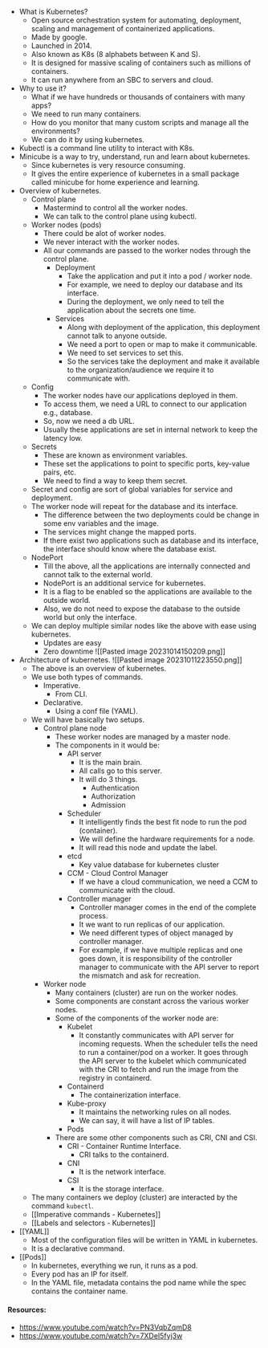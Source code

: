 - What is Kubernetes?
	- Open source orchestration system for automating, deployment, scaling and management of containerized applications.
	- Made by google.
	- Launched in 2014.
	- Also known as K8s (8 alphabets between K and S).
	- It is designed for massive scaling of containers such as millions of containers.
	- It can run anywhere from an SBC to servers and cloud.
- Why to use it?
	- What if we have hundreds or thousands of containers with many apps?
	- We need to run many containers.
	- How do you monitor that many custom scripts and manage all the environments?
	- We can do it by using kubernetes.
- Kubectl is a command line utility to interact with K8s.
- Minicube is a way to try, understand, run and learn about kubernetes.
	- Since kubernetes is very resource consuming.
	- It gives the entire experience of kubernetes in a small package called minicube for home experience and learning.
- Overview of kubernetes.
	- Control plane
		- Mastermind to control all the worker nodes.
		- We can talk to the control plane using kubectl.
	- Worker nodes (pods)
		- There could be alot of worker nodes.
		- We never interact with the worker nodes.
		- All our commands are passed to the worker nodes through the control plane.
			- Deployment
				- Take the application and put it into a pod / worker node.
				- For example, we need to deploy our database and its interface.
				- During the deployment, we only need to tell the application about the secrets one time.
			- Services
				- Along with deployment of the application, this deployment cannot talk to anyone outside.
				- We need a port to open or map to make it communicable.
				- We need to set services to set this.
				- So the services take the deployment and make it available to the organization/audience we require it to communicate with.
	- Config
		- The worker nodes have our applications deployed in them.
		- To access them, we need a URL to connect to our application e.g., database.
		- So, now we need a db URL.
		- Usually these applications are set in internal network to keep the latency low.
	- Secrets
		- These are known as environment variables.
		- These set the applications to point to specific ports, key-value pairs, etc.
		- We need to find a way to keep them secret.
	- Secret and config are sort of global variables for service and deployment.
	- The worker node will repeat for the database and its interface.
		- The difference between the two deployments could be change in some env variables and the image.
		- The services might change the mapped ports.
		- If there exist two applications such as database and its interface, the interface should know where the database exist.
	- NodePort
		- Till the above, all the applications are internally connected and cannot talk to the external world.
		- NodePort is an additional service for kubernetes.
		- It is a flag to be enabled so the applications are available to the outside world.
		- Also, we do not need to expose the database to the outside world but only the interface.
	- We can deploy multiple similar nodes like the above with ease using kubernetes.
		- Updates are easy
		- Zero downtime
		![[Pasted image 20231014150209.png]]		
- Architecture of kubernetes.
	![[Pasted image 20231011223550.png]]
	- The above is an overview of kubernetes.
	- We use both types of commands.
		- Imperative.
			- From CLI.
		- Declarative.
			- Using a conf file (YAML).
	- We will have basically two setups.
		- Control plane node
			- These worker nodes are managed by a master node.
			- The components in it would be:
				- API server
					- It is the main brain.
					- All calls go to this server.
					- It will do 3 things.
						- Authentication
						- Authorization
						- Admission
				- Scheduler
					- It intelligently finds the best fit node to run the pod (container).
					- We will define the hardware requirements for a node.
					- It will read this node and update the label.
				- etcd
					- Key value database for kubernetes cluster
				- CCM - Cloud Control Manager
					- If we have a cloud communication, we need a CCM to communicate with the cloud.
				- Controller manager
					- Controller manager comes in the end of the complete process.
					- It we want to run replicas of our application.
					- We need different types of object managed by controller manager.
					- For example, if we have multiple replicas and one goes down, it is responsibility of the controller manager to communicate with the API server to report the mismatch and ask for recreation.
		- Worker node
			- Many containers (cluster) are run on the worker nodes.
			- Some components are constant across the various worker nodes.
			- Some of the components of the worker node are:
				- Kubelet
					- It constantly communicates with API server for incoming requests. When the scheduler tells the need to run a container/pod on a worker. It goes through the API server to the kubelet which communicated with the CRI to fetch and run the image from the registry in containerd.
				- Containerd
					- The containerization interface.
				- Kube-proxy
					- It maintains the networking rules on all nodes.
					- We can say, it will have a list of IP tables.
				- Pods
			- There are some other components such as CRI, CNI and CSI.
				- CRI - Container Runtime Interface.
					- CRI talks to the containerd.
				- CNI
					- It is the network interface.
				- CSI
					- It is the storage interface.
	- The many containers we deploy (cluster) are interacted by the command ```kubectl```.
	- [[Imperative commands - Kubernetes]]
	- [[Labels and selectors - Kubernetes]]
- [[YAML]]
	- Most of the configuration files will be written in YAML in kubernetes.
	- It is a declarative command.
- [[Pods]]
	- In kubernetes, everything we run, it runs as a pod.
	- Every pod has an IP for itself.
	- In the YAML file, metadata contains the pod name while the spec contains the container name.
#### Resources:
- https://www.youtube.com/watch?v=PN3VqbZqmD8
- https://www.youtube.com/watch?v=7XDeI5fyj3w